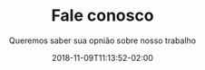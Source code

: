 ---
widget: contact-us
active: true
date: 2018-11-09T11:13:52-02:00

title: Fale conosco
subtitle: Queremos saber sua opnião sobre nosso trabalho

weight: 6

captcha: false
---